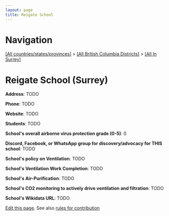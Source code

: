 ```yaml
---
layout: page
title: Reigate School
---
```

# Navigation

[[All countries/states/provinces]](../../..) > [[All British Columbia Districts]](../..) > [[All In Surrey]](..)

# Reigate School (Surrey)

**Address**: TODO

**Phone**: TODO

**Website**: TODO

**Students**: TODO

**School's overall airborne virus protection grade (0-5)**: 0

**Discord, Facebook, or WhatsApp group for discovery/advocacy for THIS school**: TODO

**School's policy on Ventilation**: TODO

**School's Ventilation Work Completion**: TODO

**School's Air-Purification**: TODO

**School's CO2 monitoring to actively drive ventilation and filtration**: TODO

**School's Wikidata URL**: TODO


[Edit this page](https://github.com/ventilate-schools/BC/edit/main/./Surrey/Reigate_School.md). See also [rules for contribution](../../../contribution-rules/)
